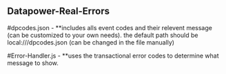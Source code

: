 ## Datapower-Real-Errors

#dpcodes.json - 
**includes alls event codes and their relevent message (can be customized to your own needs).
the default path should be local:///dpcodes.json (can be changed in the file manually)

#Error-Handler.js - 
**uses the transactional error codes to determine what message to show. 
